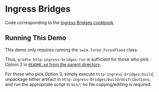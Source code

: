 # Ingress Bridges

Code corresponding to the [Ingress Bridges cookbook](https://swimos.org/tutorials/http-ingress-bridges/).

## Running This Demo

This demo only requires running the `swim.forex.ForexPlane` class.

Thus, `gradle http-ingress-bridges:run` is sufficient for those who pick Option 2
in [`README.md` from the parent directory](../README.md).

For those who pick Option 3, simply execute `http-ingress-bridges:build`, unpackage either artifact
in `http-ingress-bridges/build/distributions`, and run the appropriate script in `bin/`; no file copying/editing is
required.
